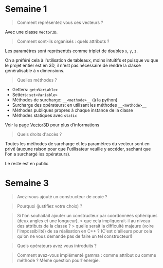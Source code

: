 # Semaine 1

> Comment représentez vous ces vecteurs ?

Avec une classe `Vector3D`.

> Comment sont-ils organisés : quels attributs ?

Les paramètres sont représentés comme triplet de doubles `x`, `y`, `z`.

On a préféré cela à l'utilisation de tableaux, moins intuitifs et puisque vu que le projet entier est en 3D, il n'est pas nécessaire de rendre la classe généralisable à `n` dimensions.

> Quelles méthodes ?

- Getters: `get<Variable>`
- Setters: `set<Variable>`
- Méthodes de surcharge: `__<methode>__` (à la python)
- Surcharge des opérateurs: en utilisant les méthodes `__<methode>__`
- Méthodes publiques propres à chaque instance de la classe
- Méthodes statiques avec `static`

Voir la page [Vector3D](Classes/Vector3D.md) pour plus d'informations

> Quels droits d'accès ?

Toutes les méthodes de surcharge et les paramètres du vecteur sont en privé (aucune raison pour que l'utilisateur veuille y accéder, sachant que l'on a surchargé les opérateurs).

Le reste est en public.

# Semaine 3

> Avez-vous ajouté un constructeur de copie ?

> Pourquoi (justifiez votre choix) ?

> Si l'on souhaitait ajouter un constructeur par coordonnées sphériques (deux angles et une longueur),
	> que cela impliquerait-il au niveau des attributs de la classe ?
	> quelle serait la difficulté majeure (voire l'impossibilité) de sa réalisation en C++ ? (C'est d'ailleurs pour cela qu'on ne vous demande pas de faire un tel constructeur!)

> Quels opérateurs avez vous introduits ?

> Comment avez-vous implémenté gamma : comme attribut ou comme méthode ? Même question pourl'énergie.



